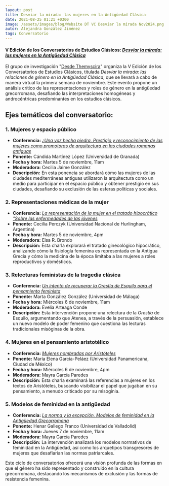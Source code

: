 ```yaml
---
layout: post
title: Desviar la mirada: las mujeres en la Antigüedad Clásica
date: 2021-08-25 01:21 +0300
image: /assets/images/blog/Website DT VC Desviar la mirada Nov2024.png
autor: Alejandra González Jiménez 
tags: Conversatorio
---
```

#### V Edición de los Conversatorios de Estudios Clásicos: *<a href="/desdethemyscira.github.io/assets/images/blog/Website DT VC Desviar la mirada Nov2024.png" target="_blank">Desviar la mirada: las mujeres en la Antigüedad Clásica</a>*

El grupo de investigación "[Desde Themyscira](https://desdethemysciraffyl.mx/)" organiza la V Edición de los Conversatorios de Estudios Clásicos, titulada *Desviar la mirada: las relaciones de género en la Antigüedad Clásica*, que se llevará a cabo de manera virtual la primera semana de noviembre. Este evento propone un análisis crítico de las representaciones y roles de género en la antigüedad grecorromana, desafiando las interpretaciones homogéneas y androcéntricas predominantes en los estudios clásicos.

## Ejes temáticos del conversatorio:

### 1. Mujeres y espacio público
- **Conferencia:** *<a href="/desdethemyscira.github.io/assets/images/blog/1 - Cándida Martínez López.png" target="_blank">¿Una voz hecha piedra. Prestigio y reconocimiento de las mujeres como promotoras de arquitectura en las ciudades romanas antiguas</a>*
- **Ponente:** Cándida Martínez López (Universidad de Granada)
- **Fecha y hora:** Martes 5 de noviembre, 11am
- **Moderadora:** Cecilia Jaime González
- **Descripción:** En esta ponencia se abordará cómo las mujeres de las ciudades mediterráneas antiguas utilizaron la arquitectura como un medio para participar en el espacio público y obtener prestigio en sus ciudades, desafiando su exclusión de las esferas políticas y sociales.

### 2. Representaciones médicas de la mujer
- **Conferencia:** *<a href="/desdethemyscira.github.io/assets/images/blog/2 - Cecilia Perczyk.png" target="_blank">La representación de la mujer en el tratado hipocrático "Sobre las enfermedades de las jóvenes</a>*
- **Ponente:** Cecilia Perczyk (Universidad Nacional de Hurlingham, Argentina)
- **Fecha y hora:** Martes 5 de noviembre, 4pm
- **Moderadora:** Elsa R. Brondo
- **Descripción:** Esta charla explorará el tratado ginecológico hipocrático, analizando cómo la fisiología femenina es representada en la Antigua Grecia y cómo la medicina de la época limitaba a las mujeres a roles reproductivos y domésticos.

### 3. Relecturas feministas de la tragedia clásica
- **Conferencia:** *<a href="/desdethemyscira.github.io/assets/images/blog/3 - Marta González González.png" target="_blank">Un intento de recuperar la Orestía de Esquilo para el pensamiento feminista</a>*
- **Ponente:** Marta González González (Universidad de Málaga)
- **Fecha y hora:** Miércoles 6 de noviembre, 11am
- **Moderadora:** Evelia Arteaga Conde
- **Descripción:** Esta intervención propone una relectura de la *Orestía* de Esquilo, argumentando que Atenea, a través de la persuasión, establece un nuevo modelo de poder femenino que cuestiona las lecturas tradicionales misóginas de la obra.

### 4. Mujeres en el pensamiento aristotélico
- **Conferencia:** *<a href="/desdethemyscira.github.io/assets/images/blog/4 - Maria Elena García Peláez.png" target="_blank">Mujeres nombradas por Aristóteles</a>*
- **Ponente:** María Elena García-Peláez (Universidad Panamericana, Ciudad de México)
- **Fecha y hora:** Miércoles 6 de noviembre, 4pm
- **Moderadora:** Mayra García Paredes
- **Descripción:** Esta charla examinará las referencias a mujeres en los textos de Aristóteles, buscando visibilizar el papel que jugaban en su pensamiento, a menudo criticado por su misoginia.

### 5. Modelos de feminidad en la antigüedad
- **Conferencia:** *<a href="/desdethemyscira.github.io/assets/images/blog/5 - Henar Gallego Franco.png" target="_blank">La norma y la excepción. Modelos de feminidad en la Antigüedad Grecorromana</a>*
- **Ponente:** Henar Gallego Franco (Universidad de Valladolid)
- **Fecha y hora:** Jueves 7 de noviembre, 11am
- **Moderadora:** Mayra García Paredes
- **Descripción:** La intervención analizará los modelos normativos de feminidad en la Antigüedad, así como los arquetipos transgresores de mujeres que desafiarían las normas patriarcales.

Este ciclo de conversatorios ofrecerá una visión profunda de las formas en que el género ha sido representado y construido en la cultura grecorromana, destacando los mecanismos de exclusión y las formas de resistencia femenina.
